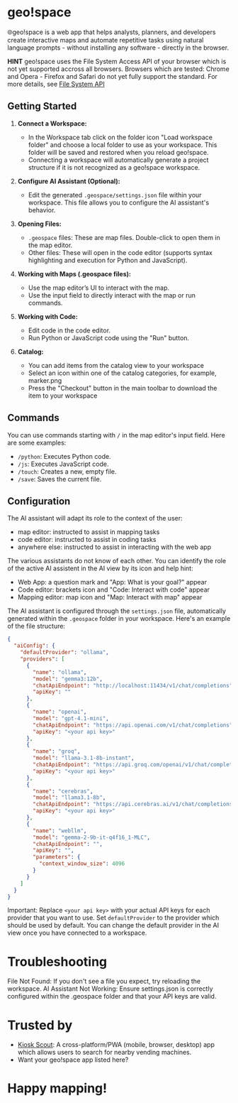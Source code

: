 # geo!space

🌐geo!space is a web app that helps analysts, planners, and developers create interactive maps and automate repetitive tasks using natural language prompts - without installing any software - directly in the browser.

**HINT**
geo!space uses the File System Access API of your browser which is not yet supported accross all browsers.
Browsers which are tested: Chrome and Opera - Firefox and Safari do not yet fully support the standard.
For more details, see [File System API](https://developer.mozilla.org/en-US/docs/Web/API/Window/showDirectoryPicker)

## Getting Started

1.  **Connect a Workspace:**
    *   In the Workspace tab click on the folder icon "Load workspace folder" and choose a local folder to use as your workspace. This folder will be saved and restored when you reload geo!space.
    *   Connecting a workspace will automatically generate a project structure if it is not recognized as a geo!space workspace.

2.  **Configure AI Assistant (Optional):**
    *   Edit the generated `.geospace/settings.json` file within your workspace. This file allows you to configure the AI assistant's behavior.

3.  **Opening Files:**
    *   `.geospace` files: These are map files. Double-click to open them in the map editor.
    *   Other files: These will open in the code editor (supports syntax highlighting and execution for Python and JavaScript).

4.  **Working with Maps (.geospace files):**
    *   Use the map editor’s UI to interact with the map.
    *   Use the input field to directly interact with the map or run commands.

5.  **Working with Code:**
    *   Edit code in the code editor.
    *   Run Python or JavaScript code using the "Run" button.

6. **Catalog:**
    * You can add items from the catalog view to your workspace
    * Select an icon within one of the catalog categories, for example, marker.png
    * Press the "Checkout" button in the main toolbar to download the item to your workspace

## Commands

You can use commands starting with `/` in the map editor's input field. Here are some examples:

*   `/python`: Executes Python code.
*   `/js`: Executes JavaScript code.
*   `/touch`: Creates a new, empty file.
*   `/save`: Saves the current file.

## Configuration

The AI assistant will adapt its role to the context of the user:
* map editor: instructed to assist in mapping tasks
* code editor: instructed to assist in coding tasks
* anywhere else: instructed to assist in interacting with the web app

The various assistants do not know of each other. You can identify the role of the active AI assistent in the AI view by its icon and help hint:
* Web App: a question mark and "App: What is your goal?" appear
* Code editor: brackets icon and "Code: Interact with code" appear
* Mapping editor: map icon and "Map: Interact with map" appear

The AI assistant is configured through the `settings.json` file, automatically generated within the `.geospace` folder in your workspace.  Here's an example of the file structure:

```json
{
  "aiConfig": {
    "defaultProvider": "ollama",
    "providers": [
      {
        "name": "ollama",
        "model": "gemma3:12b",
        "chatApiEndpoint": "http://localhost:11434/v1/chat/completions",
        "apiKey": ""
      },
      {
        "name": "openai",
        "model": "gpt-4.1-mini",
        "chatApiEndpoint": "https://api.openai.com/v1/chat/completions",
        "apiKey": "<your api key>"
      },
      {
        "name": "groq",
        "model": "llama-3.1-8b-instant",
        "chatApiEndpoint": "https://api.groq.com/openai/v1/chat/completions",
        "apiKey": "<your api key>"
      },
      {
        "name": "cerebras",
        "model": "llama3.1-8b",
        "chatApiEndpoint": "https://api.cerebras.ai/v1/chat/completions",
        "apiKey": "<your api key>"
      },
      {
        "name": "webllm",
        "model": "gemma-2-9b-it-q4f16_1-MLC",
        "chatApiEndpoint": "",
        "apiKey": "",
        "parameters": {
          "context_window_size": 4096
        }
      }
    ]
  }
}
```
Important: Replace `<your api key>` with your actual API keys for each provider that you want to use.
Set `defaultProvider` to the provider which should be used by default.
You can change the default provider in the AI view once you have connected to a workspace.

# Troubleshooting
File Not Found: If you don't see a file you expect, try reloading the workspace.
AI Assistant Not Working: Ensure settings.json is correctly configured within the .geospace folder and that your API keys are valid.

# Trusted by

- [Kiosk Scout](https://finder.kioskscout.de): A cross-platform/PWA (mobile, browser, desktop) app which allows users to search for nearby vending machines.
- Want your geo!space app listed here?

# Happy mapping!